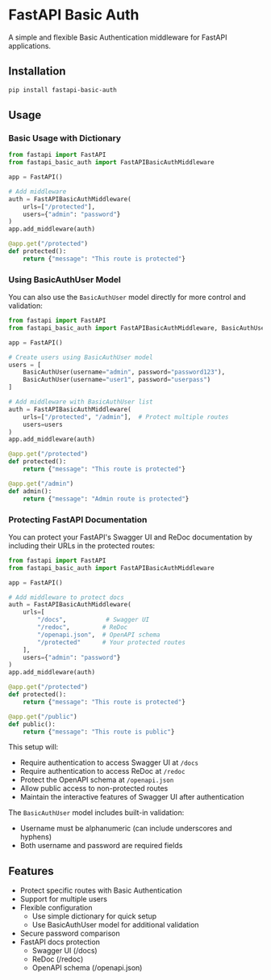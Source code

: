 # FastAPI Basic Auth

A simple and flexible Basic Authentication middleware for FastAPI applications.

## Installation

```bash
pip install fastapi-basic-auth
```

## Usage

### Basic Usage with Dictionary

```python
from fastapi import FastAPI
from fastapi_basic_auth import FastAPIBasicAuthMiddleware

app = FastAPI()

# Add middleware
auth = FastAPIBasicAuthMiddleware(
    urls=["/protected"],
    users={"admin": "password"}
)
app.add_middleware(auth)

@app.get("/protected")
def protected():
    return {"message": "This route is protected"}
```

### Using BasicAuthUser Model

You can also use the `BasicAuthUser` model directly for more control and validation:

```python
from fastapi import FastAPI
from fastapi_basic_auth import FastAPIBasicAuthMiddleware, BasicAuthUser

app = FastAPI()

# Create users using BasicAuthUser model
users = [
    BasicAuthUser(username="admin", password="password123"),
    BasicAuthUser(username="user1", password="userpass")
]

# Add middleware with BasicAuthUser list
auth = FastAPIBasicAuthMiddleware(
    urls=["/protected", "/admin"],  # Protect multiple routes
    users=users
)
app.add_middleware(auth)

@app.get("/protected")
def protected():
    return {"message": "This route is protected"}

@app.get("/admin")
def admin():
    return {"message": "Admin route is protected"}
```

### Protecting FastAPI Documentation

You can protect your FastAPI's Swagger UI and ReDoc documentation by including their URLs in the protected routes:

```python
from fastapi import FastAPI
from fastapi_basic_auth import FastAPIBasicAuthMiddleware

app = FastAPI()

# Add middleware to protect docs
auth = FastAPIBasicAuthMiddleware(
    urls=[
        "/docs",           # Swagger UI
        "/redoc",         # ReDoc
        "/openapi.json",  # OpenAPI schema
        "/protected"      # Your protected routes
    ],
    users={"admin": "password"}
)
app.add_middleware(auth)

@app.get("/protected")
def protected():
    return {"message": "This route is protected"}

@app.get("/public")
def public():
    return {"message": "This route is public"}
```

This setup will:
- Require authentication to access Swagger UI at `/docs`
- Require authentication to access ReDoc at `/redoc`
- Protect the OpenAPI schema at `/openapi.json`
- Allow public access to non-protected routes
- Maintain the interactive features of Swagger UI after authentication

The `BasicAuthUser` model includes built-in validation:
- Username must be alphanumeric (can include underscores and hyphens)
- Both username and password are required fields

## Features

- Protect specific routes with Basic Authentication
- Support for multiple users
- Flexible configuration
  - Use simple dictionary for quick setup
  - Use BasicAuthUser model for additional validation
- Secure password comparison
- FastAPI docs protection
  - Swagger UI (/docs)
  - ReDoc (/redoc)
  - OpenAPI schema (/openapi.json)